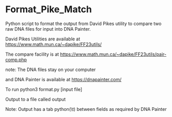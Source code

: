# Format_Pike_Match
Python script to format the output from David Pikes utility to compare two raw DNA files for input into DNA Painter.

David Pikes Utilities are available at https://www.math.mun.ca/~dapike/FF23utils/

The compare facility is at https://www.math.mun.ca/~dapike/FF23utils/pair-comp.php

note: The DNA files stay on your computer

and DNA Painter is available at https://dnapainter.com/

To run 
     python3 format.py [input file]
     
Output to a file called output

Note: Output has a tab python(\t) between fields as required by DNA Painter 
